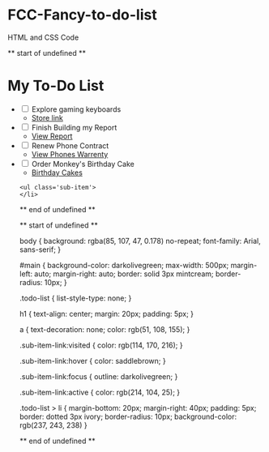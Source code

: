 # FCC-Fancy-to-do-list
HTML and CSS Code

** start of undefined **

<!DOCTYPE html>
<html lang="en">

<head>
    <meta charset="utf-8">
    <title>Styled To-Do List</title>
    <link href='styles.css' rel='stylesheet'/>
</head>
<body>
<h1>My To-Do List</h1>
<ul class='todo-list'>
<li>
    <input id="gaming" type="checkbox"/>
    <label for="gaming">Explore gaming keyboards</label>
    <ul class="sub-item">
    <li><a class="sub-item-link" href="https://www.google.com" target="_blank">Store link</a></li>
</ul>
</li>
<li>
    <input id="report" type="checkbox"/>
    <label for="report">Finish Building my Report</label>
    <ul class="sub-item">
    <li><a class="sub-item-link" href="https://www.google.com" target="_blank">View Report</a></li>
</ul>
</li>
<li>
    <input id="Phone" type="checkbox"/>
    <label for="Phone">Renew Phone Contract</label>
    <ul class="sub-item">
    <li><a class="sub-item-link" href="https://www.google.com" target="_blank">View Phones Warrenty</a></li>
</ul>
</li>
<li>
    <input id="Cake" type="checkbox"/>
    <label for="Cake">Order Monkey's Birthday Cake</label>
    <ul class="sub-item">
    <li><a class="sub-item-link" href="https://www.google.com" target="_blank">Birthday Cakes</a></li>
</ul>
</li>
    
    <ul class='sub-item'>
    </li>
</body>

</html>

** end of undefined **

** start of undefined **

body {
    background: rgba(85, 107, 47, 0.178) no-repeat;
    font-family: Arial, sans-serif;
}

#main {
    background-color: darkolivegreen;
    max-width: 500px;
    margin-left: auto;
    margin-right: auto;
    border: solid 3px mintcream;
    border-radius: 10px;
}

.todo-list {
    list-style-type: none;
}

h1 {
    text-align: center;
    margin: 20px;
    padding: 5px;
}

a {
    text-decoration: none;
    color: rgb(51, 108, 155);
}


.sub-item-link:visited {
    color: rgb(114, 170, 216);
}

.sub-item-link:hover {
    color: saddlebrown;
}

.sub-item-link:focus {
    outline: darkolivegreen;
}

.sub-item-link:active {
    color: rgb(214, 104, 25);
}


.todo-list > li {
    margin-bottom: 20px;
    margin-right: 40px;
    padding: 5px;
    border: dotted 3px ivory;
    border-radius: 10px;
    background-color: rgb(237, 243, 238)
}


** end of undefined **

